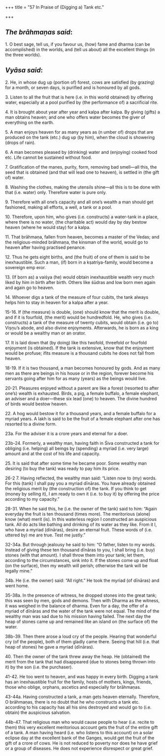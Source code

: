 +++
title = "57 In Praise of (Digging a) Tank etc."

+++
 

## *The brāhmaṇas said*:

1\. O best sage, tell us, if you favour us, (how) fame and dharma (can be accomplished) in the worlds, and (tell us about) all the excellent things (in the three worlds).

## *Vyāsa said*:

2\. He, in whose dug up (portion of) forest, cows are satisfied (by grazing) for a month, or seven days, is purified and is honoured by all gods.

3\. Listen to all the fruit that is here (i.e. in this world obtained) by offering water, especially at a pool purified by (the performance of) a sacrificial rite.

4\. It is brought about year after year and kalpa after kalpa. By giving (gifts) a man obtains heaven; and one who offers water becomes the giver of everything on the earth.

5\. A man enjoys heaven for as many years as (n umber of) drops that are produced on the tank (etc.) dug up (by him), when the cloud is showering (drops of rain).

6\. A man becomes pleased by (drinking) water and (enjoying) cooked food etc. Life cannot be sustained without food.

7\. Gratification of the manes, purity, form, removing bad smell—all this, the seed that is obtained (and that will lead one to heaven), is settled in (the gift of) water.

8\. Washing the clothes, making the utensils shine—all this is to be done with that (i.e. water) only. Therefore water is pure only.

9\. Therefore with all one’s capacity and all one’s wealth a man should get fashioned, making all efforts, a well, a tank or a pool.

10\. Therefore, upon him, who gives (i.e. constructs) a water-tank in a place, where there is no water, (the charitable act) would day by day bestow heaven (where he would stay) for a kalpa.

11\. That brāhmaṇa, fallen from heaven, becomes a master of the Vedas; and the religious-minded brāhmaṇa, the kinsman of the world, would go to heaven after having practised penance.

12\. Thus he gets eight births, and (the fruit) of one of them is said to be inexhaustible. Such a man, (if) born in a kṣatriya-family, would become a sovereign emp eror.

13\. (If born as) a vaiśya (he) would obtain inexhaustible wealth very much liked by him in birth after birth. Others like śūdras and low born men again and again go to heaven.

14\. Whoever digs a tank of the measure of four cubits, the tank always helps him to stay in heaven for a kalpa after a year.

15-16. If (the measure) is double, (one) should know that the merit is double, and if it is fourfold, (the merit) would be hundredfold. He, who gives (i.e. constructs) a tank of the measure of twenty cubits, would obtain (i.e. go to) Viṣṇu’s abode, and also divine enjoyments. Afterwards, he is born as a king or would be a wealthy man or an orator.

17\. It is laid down that (by doing) like this twofold, threefold or fourfold enjoyment (is obtained). If the tank is extensive, know that the enjoyment would be profuse; ifits measure is a thousand cubits he does not fall from heaven.

18-19. If it is two thousand, a man becomes honoured by gods. And as many men as there are beings in his house or in the region, forever become his servants going after him for as many (years) as the beings would live.

20-21. Pleasures enjoyed without a parent are like a forest (resorted to after one’s) wealth is exhausted. Birds, a pig, a female buffalo, a female elephant, an adviser and a doer—these six lead (one) to heaven. The divine hundred of birds would bestow heaven.

22\. A hog would bestow it for a thousand years, and a female buffalo for a myriad years. A lakh is said to be the fruit of a female elephant after one has resorted to a divine form.

23a. For the adviser it is a crore years and eternal for a doer.

23b-24. Formerly, a wealthy man, having faith in Śiva constructed a tank for obliging (i.e. helping) all beings by (spending) a myriad (i.e. very large) amount and at the cost of his life and capacity.

25\. It is said that after some time he became poor. Some wealthy man desiring (to buy the tank) was ready to pay him its price.

26-2 7. Having reflected, the wealthy man said: “Listen now to (my) words. For this (tank) I shall pay you a myriad dīnāras. You have already obtained the religious merit by (the construction of) the tank. If you think to get (money by selling it), I am ready to own it (i.e. to buy it) by offering the price according to my capacity.”

28-31. When he said this, he (i.e. the owner of the tank) said to him: “Again everyday the fruit is ten thousand (times more). The meritorious (alone) know (what) merit (is). In this waterless region I constructed an auspicious tank. All do acts like bathing and drinking of its water as they like. From it I, who have a myriad (dīnāras), desire an eternal fruit. These words of (i.e. uttered by) me are true. Test me justly.”

32-34a. But through jealousy he said to him: “O father, listen to my words. Instead of giving these ten thousand dīnāras to you, I shall bring (i.e. buy) stones (with that amount). I shall throw them into your tank; let them, according to the circumstances, sink into it. If the stones come up and float (on the surface), then my wealth will perish; otherwise the tank will be legally mine.”

34b. He (i.e. the owner) said: “All right.” He took the myriad (of dīnāras) and went home.

35-38a. In the presence of witness, he dropped stones into the great tank; this was seen by men, gods and demons. Then with Dharma as the witness, it was weighed in the balance of dharma. Even for a day, the offer of a myriad of dīnāras and the water of the tank were not equal. The mind of the wealthy man was sad due to his mission having failed. The next day the heap of stones came up and remained like an island on (the surface of) the water.

38b-39. Then there arose a loud cry of the people. Hearing that wonderful cry (of the people), both of them gladly came there. Seeing that hill (i.e. that heap of stones) he gave a myriad (dīnāras).

40\. Then the owner of the tank threw away the heap. He (obtained) the merit from the tank that had disappeared (due to stones being thrown into it) by the son (i.e. the purchaser).

41-42. He too went to heaven, and was happy in every birth. Digging a tank has an inexhaustible fruit for the family, hosts of mothers, kings, friends, those who oblige, orphans, ascetics and especially for brāhmaṇas.

43-44a. Having constructed a tank, a man gets heaven eternally. Therefore, O brāhmaṇas, there is no doubt that he who constructs a tank etc. according to his capacity has all his sins destroyed and would go to (i.e. obtain) the auspicious salvation.

44b-47. That religious man who would cause people to hear (i.e. recite to them) this very excellent meritorious account gets the fruit of the entire gift of a tank. A man having heard (i.e. who listens to this account) on a solar eclipse day at the excellent bank of the Ganges, would get the fruit of the gift of a crore of cows. He is not reduced to poverty nor does he have grief or a group of diseases. He does not experience disrespect or great grief.


